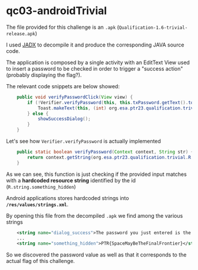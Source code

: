 # qc03-androidTrivial

The file provided for this challenge is an ```.apk``` (```Qualification-1.6-trivial-release.apk```)

I used [JADX](https://github.com/skylot/jadx) to decompile it and produce the corresponding JAVA source code.

The application is composed by a single activity with an EditText View used to insert a password to be checked in order to trigger a "success action" (probably displaying the flag?).

The relevant code snippets are below showed:

```java
    public void verifyPasswordClick(View view) {
        if (!Verifier.verifyPassword(this, this.txPassword.getText().toString())) {
            Toast.makeText(this, (int) org.esa.ptr23.qualification.trivial.R.string.dialog_failure, 1).show();
        } else {
            showSuccessDialog();
        }
    }
```

Let's see how ```Verifier.verifyPassword``` is actually implemented

```java
    public static boolean verifyPassword(Context context, String str) {
        return context.getString(org.esa.ptr23.qualification.trivial.R.string.something_hidden).equals(str.trim());
    }
```

As we can see, this function is just checking if the provided input matches with a **hardcoded resource string** identified by the id (```R.string.something_hidden```)

Android applications stores hardcoded strings into **```/res/values/strings.xml```**.

By opening this file from the decompiled ```.apk``` we find among the various strings

```xml    
    <string name="dialog_success">The password you just entered is the flag :)</string>
    ...
    <string name="something_hidden">PTR{SpaceMayBeTheFinalFrontier}</string>
```

So we discovered the password value as well as that it corresponds to the actual flag of this challenge.

